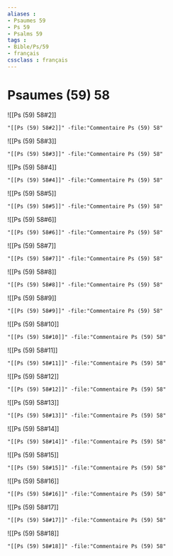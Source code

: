 ```yaml
---
aliases : 
- Psaumes 59
- Ps 59
- Psalms 59
tags : 
- Bible/Ps/59
- français
cssclass : français
---
```


# Psaumes (59) 58

![[Ps (59) 58#2]]

```query
"[[Ps (59) 58#2]]" -file:"Commentaire Ps (59) 58"
```

![[Ps (59) 58#3]]

```query
"[[Ps (59) 58#3]]" -file:"Commentaire Ps (59) 58"
```

![[Ps (59) 58#4]]

```query
"[[Ps (59) 58#4]]" -file:"Commentaire Ps (59) 58"
```

![[Ps (59) 58#5]]

```query
"[[Ps (59) 58#5]]" -file:"Commentaire Ps (59) 58"
```

![[Ps (59) 58#6]]

```query
"[[Ps (59) 58#6]]" -file:"Commentaire Ps (59) 58"
```

![[Ps (59) 58#7]]

```query
"[[Ps (59) 58#7]]" -file:"Commentaire Ps (59) 58"
```

![[Ps (59) 58#8]]

```query
"[[Ps (59) 58#8]]" -file:"Commentaire Ps (59) 58"
```

![[Ps (59) 58#9]]

```query
"[[Ps (59) 58#9]]" -file:"Commentaire Ps (59) 58"
```

![[Ps (59) 58#10]]

```query
"[[Ps (59) 58#10]]" -file:"Commentaire Ps (59) 58"
```

![[Ps (59) 58#11]]

```query
"[[Ps (59) 58#11]]" -file:"Commentaire Ps (59) 58"
```

![[Ps (59) 58#12]]

```query
"[[Ps (59) 58#12]]" -file:"Commentaire Ps (59) 58"
```

![[Ps (59) 58#13]]

```query
"[[Ps (59) 58#13]]" -file:"Commentaire Ps (59) 58"
```

![[Ps (59) 58#14]]

```query
"[[Ps (59) 58#14]]" -file:"Commentaire Ps (59) 58"
```

![[Ps (59) 58#15]]

```query
"[[Ps (59) 58#15]]" -file:"Commentaire Ps (59) 58"
```

![[Ps (59) 58#16]]

```query
"[[Ps (59) 58#16]]" -file:"Commentaire Ps (59) 58"
```

![[Ps (59) 58#17]]

```query
"[[Ps (59) 58#17]]" -file:"Commentaire Ps (59) 58"
```

![[Ps (59) 58#18]]

```query
"[[Ps (59) 58#18]]" -file:"Commentaire Ps (59) 58"
```

